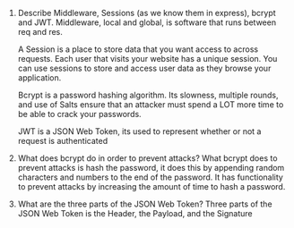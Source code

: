 <!-- Answers to the Short Answer Essay Questions go here -->

1.  Describe Middleware, Sessions (as we know them in express), bcrypt and JWT.
    Middleware, local and global, is software that runs between req and res. 

    A Session is a place to store data that you want access to across requests. Each user that visits your website has a unique session. You can use sessions to store and access user data as they browse your application.

    Bcrypt is a password hashing algorithm. Its slowness, multiple rounds, and use of Salts ensure that an attacker must spend a LOT more time to be able to crack your passwords.

    JWT is a JSON Web Token, its used to represent whether or not a request is authenticated

2.  What does bcrypt do in order to prevent attacks?
    What bcrypt does to prevent attacks is hash the password, it does this by appending random characters and numbers to the end of the password. It has functionality to prevent attacks by increasing the amount of time to hash a password.
3.  What are the three parts of the JSON Web Token?
    Three parts of the JSON Web Token is the Header, the Payload, and the Signature
